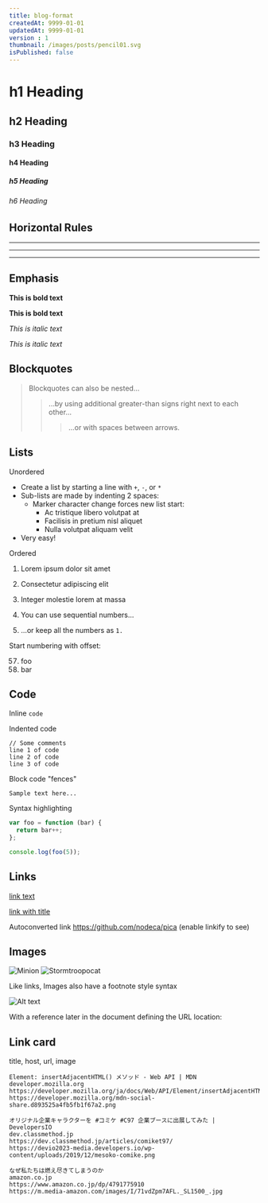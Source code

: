 ```yaml
---
title: blog-format
createdAt: 9999-01-01
updatedAt: 9999-01-01
version : 1
thumbnail: /images/posts/pencil01.svg
isPublished: false
---
```

# h1 Heading
## h2 Heading
### h3 Heading
#### h4 Heading
##### h5 Heading
###### h6 Heading

## Horizontal Rules

___

---

***

## Emphasis

**This is bold text**

__This is bold text__

*This is italic text*

_This is italic text_

## Blockquotes

> Blockquotes can also be nested...
>> ...by using additional greater-than signs right next to each other...
> > > ...or with spaces between arrows.

## Lists

Unordered

+ Create a list by starting a line with `+`, `-`, or `*`
+ Sub-lists are made by indenting 2 spaces:
  - Marker character change forces new list start:
    * Ac tristique libero volutpat at
    + Facilisis in pretium nisl aliquet
    - Nulla volutpat aliquam velit
+ Very easy!

Ordered

1. Lorem ipsum dolor sit amet
2. Consectetur adipiscing elit
3. Integer molestie lorem at massa

1. You can use sequential numbers...
1. ...or keep all the numbers as `1.`

Start numbering with offset:

57. foo
1. bar

## Code

Inline `code`

Indented code

    // Some comments
    line 1 of code
    line 2 of code
    line 3 of code


Block code "fences"

```
Sample text here...
```

Syntax highlighting

``` js
var foo = function (bar) {
  return bar++;
};

console.log(foo(5));
```

## Links

[link text](http://dev.nodeca.com)

[link with title](http://nodeca.github.io/pica/demo/ "title text!")

Autoconverted link https://github.com/nodeca/pica (enable linkify to see)


## Images

![Minion](https://octodex.github.com/images/minion.png)
![Stormtroopocat](https://octodex.github.com/images/stormtroopocat.jpg "The Stormtroopocat")

Like links, Images also have a footnote style syntax

![Alt text][id]

With a reference later in the document defining the URL location:

[id]: https://octodex.github.com/images/dojocat.jpg  "The Dojocat"

## Link card

title, host, url, image
```Link
Element: insertAdjacentHTML() メソッド - Web API | MDN
developer.mozilla.org
https://developer.mozilla.org/ja/docs/Web/API/Element/insertAdjacentHTML
https://developer.mozilla.org/mdn-social-share.d893525a4fb5fb1f67a2.png
```

```Link
オリジナル企業キャラクターを #コミケ #C97 企業ブースに出展してみた | DevelopersIO
dev.classmethod.jp
https://dev.classmethod.jp/articles/comiket97/
https://devio2023-media.developers.io/wp-content/uploads/2019/12/mesoko-comike.png
```

```Amazon
なぜ私たちは燃え尽きてしまうのか
amazon.co.jp
https://www.amazon.co.jp/dp/4791775910
https://m.media-amazon.com/images/I/71vdZpm7AFL._SL1500_.jpg
```

